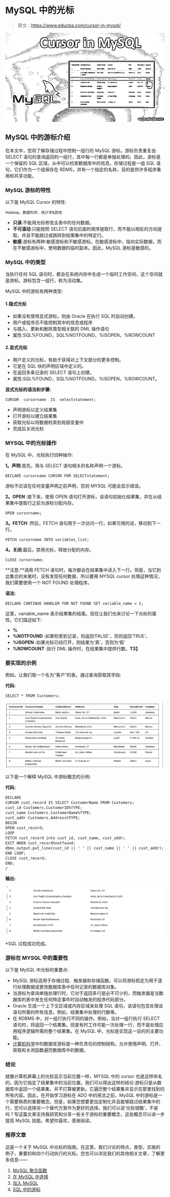 # MySQL 中的光标

> 原文：<https://www.educba.com/cursor-in-mysql/>

![cursor in mysql](img/09dc5ea83d7766b829f86747574a5bc5.png)



## MySQL 中的游标介绍

在本文中，您将了解存储过程中控制一组行的 MySQL 游标。游标负责重复由 SELECT 语句的查询返回的一组行，其中每一行都是单独处理的。因此，游标是一个保留的 SQL 区域，从中可以检索数据库中的信息。存储过程是一组 SQL 语句，它们作为一个组保存在 RDMS，并有一个指定的名称，目的是供许多程序重用和共享功能。

### MySQL 游标的特性

以下是 MySQL Cursor 的特性:

<small>Hadoop、数据科学、统计学&其他</small>

*   **只读**:不能用光标修改主表中的任何数据。
*   **不可滚动**:只能按照 SELECT 语句后面的顺序提取行，而不能以相反的方向提取，并且不能跳过或跳转到结果集中的特定行。
*   **敏感**:游标有两种:敏感游标和不敏感游标。在敏感游标中，指向实际数据，而在不敏感游标中，使用数据的临时副本。因此，MySQL 游标是敏感的。

### MySQL 中的类型

当执行任何 SQL 语句时，都会在系统内存中生成一个临时工作空间，这个空间就是游标。游标包含一组行，称为活动集。

MySQL 中的游标有两种类型:

#### 1.隐式光标

*   如果没有使用显式游标，则由 Oracle 在执行 SQL 时自动创建。
*   用户或程序员不能控制其中的信息或程序
*   与插入、更新和删除类型相关联的 DML 操作语句
*   属性:SQL%FOUND，SQL%NOTFOUND，%ISOPEN，%ROWCOUNT

#### 2.显式光标

*   用户定义的光标，有助于获得对上下文部分的更多控制。
*   它是在 SQL 块的声明区域中定义的。
*   在返回多条记录的 SELECT 语句上创建。
*   属性:SQL%FOUND，SQL%NOTFOUND，%ISOPEN，%ROWCOUNT。

**显式光标的语法和步骤:**

```
CURSOR  cursorname  IS  selectstatement;
```

*   声明游标以定义结果集
*   打开游标以建立结果集
*   获取光标以将数据检索到局部变量中
*   完成后关闭光标

### MYSQL 中的光标操作

在 MySQL 中，光标执行四种操作:

**1。声明**:首先，用与 SELECT 语句相关的名称声明一个游标。

```
DECLARE cursorname CURSOR FOR SELECTstatement;
```

游标不应该在任何变量声明之前声明，否则 MYSQL 可能会显示错误。

**2。OPEN** :接下来，使用 OPEN 语句打开游标，该语句初始化结果集，并在从结果集中提取行之前为游标分配内存。

```
OPEN cursorname;
```

**3。FETCH** :然后，FETCH 语句用于一次访问一行，如果可用的话，移动到下一行。

```
FETCH cursorname INTO variables_list;
```

**4。关闭**:最后，禁用光标，释放分配的内存。

```
CLOSE cursorname;
```

**注意:**调用 FETCH 语句时，每次都会在结果集中读入下一行。但是，当它到达集合的末尾时，没有发现任何数据，所以要用 MYSQL cursor 处理这种情况，我们需要使用一个 NOT FOUND 处理程序。

**语法:**

```
DECLARE CONTINUE HANDLER FOR NOT FOUND SET variable_name = 1;
```

这里，variable_name 表示结果集的结尾。现在让我们也来讨论一下光标的属性。它们描述如下:

*   **%**
*   **%NOTFOUND** :如果检索到记录，则返回‘FALSE’，否则返回‘TRUE’。
*   **%ISOPEN** :如果光标已经打开，则结果为‘真’，否则为‘假’
*   **%ROWCOUNT** :执行 DML 操作时，在结果集中提供行数。**T3】**

### 要实现的示例

例如，让我们取一个名为“客户”的表。通过查询获取其字段:

**代码:**

```
SELECT * FROM Customers;
```

![cursor in mysql - 1](img/9942ac936311cf6c9aaf79d29272c0f0.png)



以下是一个解释 MySQL 中游标概念的示例:

**代码:**

```
DECLARE
CURSOR cust_record IS SELECT CustomerName FROM Customers;
cust_id Customers.CustomerID%TYPE;
cust_name Customers.CustomerName%TYPE;
cust_addr Customers.Address%TYPE;
BEGIN
OPEN cust_record;
LOOP
FETCH cust_record into cust_id, cust_name, cust_addr;
EXIT WHEN cust_record%notfound;
dbms_output.put_line(cust_id || ' ' || cust_name || ' ' || cust_addr);
END LOOP;
CLOSE cust_record;
END;
/
```

**输出:**

![cursor in mysql - 2](img/3552a3332b22a8cb38e3f7201c3b4249.png)



*SQL 过程成功完成。

### 游标在 MYSQL 中的重要性

以下是 MySQL 中光标的重要点:

*   MySQL 游标适用于存储过程、触发器和存储函数。可以将游标假定为用于逐行处理数据或更改数据库表中任何记录的数据库对象。
*   当游标为查询单独处理行时，它对于返回多行是必不可少的，而触发器是当数据库的表中发生任何特定事件时自动触发的程序代码部分。
*   Oracle 生成一个上下文区域或内存区域来处理 SQL 语句，该语句包含处理该语句所需的所有信息。例如，结果集中处理的行数等。
*   在 RDBMS 中，对一组行执行不同的操作。例如，当对一组行执行 SELECT 语句时，将返回一个结果集。但是有时工作可能一次处理一行，而不是处理应用程序逻辑所需的整个结果集。在 MySQL 中，光标是实现这一目的的主要功能。
*   [计算机科学](https://www.educba.com/what-is-computer-science/)中的数据库游标是一种负责任的控制结构，允许使用声明、打开、获取和关闭函数遍历数据库中的数据。

### 结论

就像计算机屏幕上的光标显示当前位置一样，MYSQL 中的 cursor 也是这样命名的，因为它指定了结果集中的当前位置。我们可以得出这样的结论:游标只是从数据库中返回一个结果集，并不打算被更新。它遍历整个结果集并显示在那里找到的所有内容。因此，在开始学习游标在 ADO 中的用法之前，MySQL 中的游标是一个需要熟悉的重要概念。但是，如果您想要更加定制化并且能够跳过结果集中的行，您可以选择另一个替代方案作为更好的选择。我们可以说‘光标很酷’，不是吗？写这篇文章支持我研究和分享一些关于游标的重要概念，这些概念可以进一步提高 MySQL 技能。希望你喜欢，感谢阅读。

### 推荐文章

这是一个关于 MySQL 中光标的指南。在这里，我们讨论的特点，类型，实施的例子，重要的和四个行动执行的光标。您也可以浏览我们的其他相关文章，了解更多信息——

1.  [MySQL 聚合函数](https://www.educba.com/mysql-aggregate-function/)
2.  [在 MySQL 中选择](https://www.educba.com/select-in-mysql/)
3.  [加入 MySQL](https://www.educba.com/joins-in-mysql/)
4.  [SQL 中的游标](https://www.educba.com/cursors-in-sql/)





